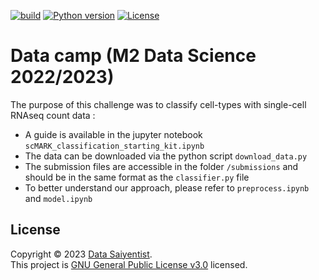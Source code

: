 [![build](https://github.com/ramp-kits/scMARK_classification/actions/workflows/testing.yml/badge.svg)](https://github.com/ramp-kits/scMARK_classification/actions/workflows/testing.yml)
[![Python version](https://img.shields.io/badge/Python-3.10-blue.svg)]()
[![License](https://img.shields.io/badge/License-GNU_General_Public_v3.0-red.svg)]()


# Data camp (M2 Data Science 2022/2023)

The purpose of this challenge was to classify cell-types with single-cell RNAseq count data :

- A guide is available in the jupyter notebook `scMARK_classification_starting_kit.ipynb`
- The data can be downloaded via the python script `download_data.py`
- The submission files are accessible in the folder `/submissions` and should be in the same format as the `classifier.py` file
- To better understand our approach, please refer to `preprocess.ipynb` and `model.ipynb`

## License

Copyright © 2023 [Data Saiyentist](https://github.com/DataSaiyentist). <br />
This project is [GNU General Public License v3.0](https://github.com/DataSaiyentist/DataCamp_scRNAseq/blob/main/LICENSE) licensed.
